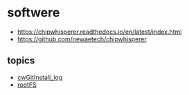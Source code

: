 # softwere

* https://chipwhisperer.readthedocs.io/en/latest/index.html
* https://github.com/newaetech/chipwhisperer

## topics
* [cwGitInstall_log](cwGitInstall_log.md)
* [rootFS](rootFS.md)
